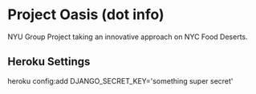 Project Oasis (dot info)
=================================

NYU Group Project taking an innovative approach on NYC Food Deserts.

Heroku Settings
---------------
heroku config:add DJANGO\_SECRET\_KEY='something super secret'